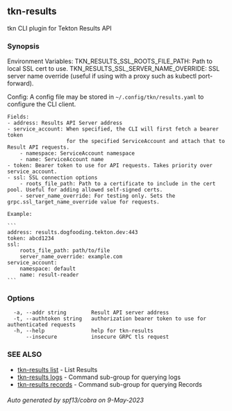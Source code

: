 ## tkn-results

tkn CLI plugin for Tekton Results API

### Synopsis

Environment Variables:
        TKN_RESULTS_SSL_ROOTS_FILE_PATH: Path to local SSL cert to use.
        TKN_RESULTS_SSL_SERVER_NAME_OVERRIDE: SSL server name override (useful if using with a proxy such as kubectl port-forward).

Config:
    A config file may be stored in `~/.config/tkn/results.yaml` to configure the CLI client.

    Fields:
    - address: Results API Server address
    - service_account: When specified, the CLI will first fetch a bearer token
                       for the specified ServiceAccount and attach that to Result API requests.
        - namespace: ServiceAccount namespace
        - name: ServiceAccount name
    - token: Bearer token to use for API requests. Takes priority over service_account.
    - ssl: SSL connection options
        - roots_file_path: Path to a certificate to include in the cert pool. Useful for adding allowed self-signed certs.
        - server_name_override: For testing only. Sets the grpc.ssl_target_name_override value for requests.

    Example:
    
    ```
    address: results.dogfooding.tekton.dev:443
    token: abcd1234
    ssl:
        roots_file_path: path/to/file
        server_name_override: example.com
    service_account:
        namespace: default
        name: result-reader
    ```



### Options

```
  -a, --addr string        Result API server address
  -t, --authtoken string   authorization bearer token to use for authenticated requests
  -h, --help               help for tkn-results
      --insecure           insecure GRPC tls request
```

### SEE ALSO

* [tkn-results list](tkn-results_list.md)	 - List Results
* [tkn-results logs](tkn-results_logs.md)	 - Command sub-group for querying logs
* [tkn-results records](tkn-results_records.md)	 - Command sub-group for querying Records

###### Auto generated by spf13/cobra on 9-May-2023

